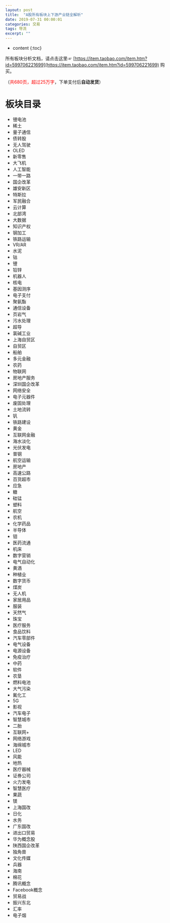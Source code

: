 ```yaml
---
layout: post
title:  "A股所有板块上下游产业链全解析"
date: 2019-07-31 00:00:01
categories: 交易
tags: 导流
excerpt: ""
---
```


* content
{:toc}


所有板块分析文档，请点击这里☞ [https://item.taobao.com/item.htm?id=599706221699](https://item.taobao.com/item.htm?id=599706221699) 购买。

（<font color="red">共680页，超过25万字</font>，下单支付后<b>自动发货</b>）

# 板块目录
* 锂电池
* 稀土
* 量子通信
* 债转股
* 无人驾驶
* OLED
* 新零售
* 大飞机
* 人工智能
* 一带一路
* 国企改革
* 雄安新区
* 特斯拉
* 军民融合
* 云计算
* 北部湾
* 大数据
* 知识产权
* 钢加工
* 铁路运输
* VR/AR
* 水泥
* 钴
* 锂
* 铅锌
* 机器人
* 核电
* 基因测序
* 电子支付
* 聚氨酯
* 通信设备
* 页岩气
* 污水处理
* 超导
* 氯碱工业
* 上海自贸区
* 自贸区
* 船舶
* 多元金融
* 农药
* 物联网
* 房地产服务
* 深圳国企改革
* 网络安全
* 电子元器件
* 废固处理
* 土地流转
* 钒
* 铁路建设
* 黄金	
* 互联网金融
* 海水淡化
* 光伏发电
* 普钢
* 航空运输
* 房地产
* 高速公路
* 百货超市
* 应急
* 糖
* 硅锰
* 塑料
* 航空
* 农机
* 化学药品
* 半导体
* 钼
* 医药流通
* 机床
* 数字营销
* 电气自动化
* 黄酒
* 种植业
* 数字货币
* 煤炭
* 无人机
* 家居用品
* 服装
* 天然气
* 珠宝
* 医疗服务
* 食品饮料
* 汽车零部件
* 电气设备
* 电源设备
* 免疫治疗
* 中药
* 软件
* 农垦
* 燃料电池
* 大气污染
* 氟化工
* 5G
* 影视
* 汽车电子
* 智慧城市
* 二胎	
* 互联网+
* 网络游戏
* 海绵城市
* LED
* 风能
* 地热	
* 医疗器械
* 证券公司
* 火力发电
* 智慧医疗
* 果蔬	
* 镁
* 上海国改	
* 日化
* 水务
* 广东国改
* 进出口贸易
* 华为概念股
* 陕西国企改革
* 独角兽
* 文化传媒
* 兵器
* 海南
* 棉花
* 腾讯概念
* Facebook概念
* 贸易战
* 振兴东北
* 汇率
* 电子烟




